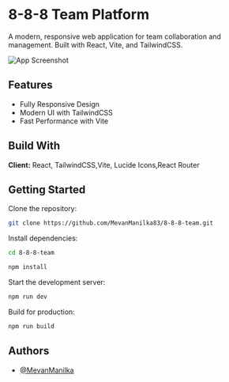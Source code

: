 # 8-8-8 Team Platform

A modern, responsive web application for team collaboration and management. Built with React, Vite, and TailwindCSS.

![App Screenshot](https://github.com/user-attachments/assets/7492fce3-c008-42ff-aecd-8f78faa59396)

## Features

- Fully Responsive Design
- Modern UI with TailwindCSS
- Fast Performance with Vite

## Build With

**Client:** React, TailwindCSS,Vite, Lucide Icons,React Router




## Getting Started

Clone the repository:

```bash
git clone https://github.com/MevanManilka83/8-8-8-team.git
```

Install dependencies:

```bash
cd 8-8-8-team

npm install
```

Start the development server:

```bash
npm run dev
```

Build for production:

```bash
npm run build
```

## Authors

- [@MevanManilka](https://github.com/MevanManilka83)
